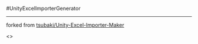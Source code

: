 #UnityExcelImporterGenerator

---

forked from [tsubaki/Unity-Excel-Importer-Maker](https://github.com/tsubaki/Unity-Excel-Importer-Maker)

<<DEPRECATED>>

